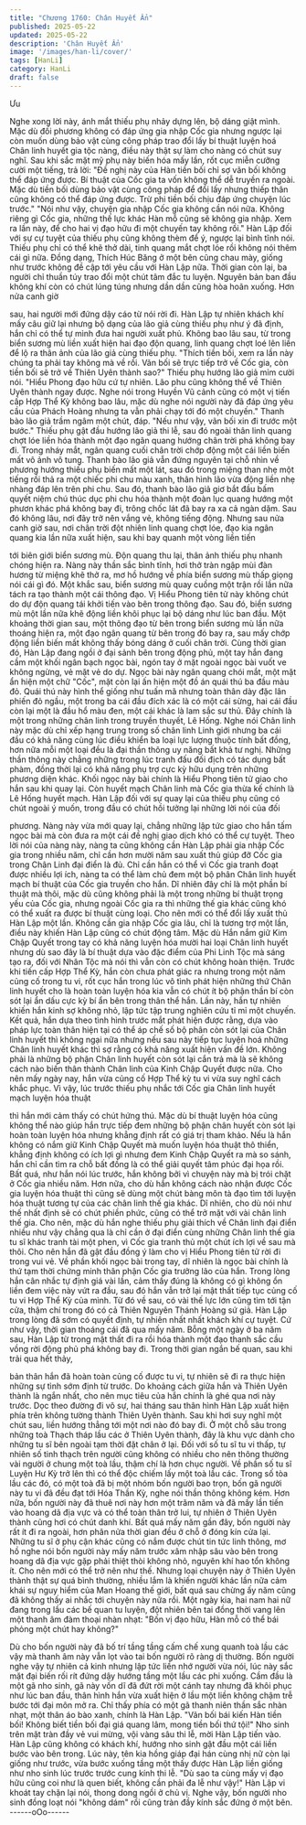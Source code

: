 ```yaml
---
title: "Chương 1760: Chân Huyết Ẩn"
published: 2025-05-22
updated: 2025-05-22
description: 'Chân Huyết Ẩn'
image: '/images/han-li/cover/'
tags: [HanLi]
category: HanLi
draft: false
---
```


Ưu

Nghe xong lời này, ánh mắt thiếu phụ nhảy dựng lên, bộ dáng giật
mình.
Mặc dù đối phương không có đáp ứng gia nhập Cốc gia nhưng
ngược lại còn muốn dùng bảo vật cùng công pháp trao đổi lấy bí
thuật luyện hoá Chân linh huyết gia tộc nàng, điều này thật sự
làm cho nàng có chút suy nghĩ. Sau khi sắc mặt mỹ phụ này biến
hóa mấy lần, rốt cục miễn cưỡng cười một tiếng, trả lời:
"Đề nghị này của Hàn tiền bối chỉ sợ vãn bối không thể đáp ứng
được. Bí thuật của Cốc gia ta vốn không thể dễ truyền ra ngoài.
Mặc dù tiền bối dùng bảo vật cùng công pháp để đổi lấy nhưng
thiếp thân cũng không có thể đáp ứng được. Trừ phi tiền bối chịu
đáp ứng chuyện lúc trước."
"Nói như vậy, chuyện gia nhập Cốc gia không cần nói nữa. Không
riêng gì Cốc gia, những thế lực khác Hàn mỗ cũng sẽ không gia
nhập. Xem ra lần này, để cho hai vị đạo hữu đi một chuyến tay
không rồi."
Hàn Lập đối với sự cự tuyệt của thiếu phụ cũng không thèm để ý,
ngược lại bình tĩnh nói.
Thiếu phụ chỉ có thể khẽ thở dài, tinh quang mắt chợt lóe rồi
không nói thêm cái gì nữa. Đồng dạng, Thích Húc Băng ở một
bên cũng chau mày, giống như trước không đề cập tới yêu cầu
với Hàn Lập nữa.
Thời gian còn lại, ba người chỉ thuần túy trao đổi một chút tâm
đắc tu luyện. Nguyên bản ban đầu không khí còn có chút lúng
túng nhưng dần dần cũng hòa hoãn xuống. Hơn nửa canh giờ

sau, hai người mới đứng dậy cáo từ nói rời đi. Hàn Lập tự nhiên
khách khí mấy câu giữ lại nhưng bộ dạng của lão giả cùng thiếu
phụ như ý đã định, hắn chỉ có thể tự mình đưa hai người xuất
phủ.
Không bao lâu sau, từ trong biển sương mù liền xuất hiện hai đạo
độn quang, linh quang chợt loé lên liền để lộ ra thân ảnh của lão
giả cùng thiếu phụ.
"Thích tiền bối, xem ra lần này chúng ta phải tay không mà về rồi.
Vãn bối sẽ trực tiếp trở về Cốc gia, còn tiền bối sẽ trở về Thiên
Uyên thành sao?"
Thiếu phụ hướng lão giả mỉm cười nói.
"Hiểu Phong đạo hữu cứ tự nhiên. Lão phu cũng không thể về
Thiên Uyên thành ngay được. Nghe nói trong Huyền Vũ cảnh
cũng có một vị tiến cấp Hợp Thể Kỳ không bao lâu, mặc dù nghe
nói người này đã đáp ứng yêu cầu của Phách Hoàng nhưng ta
vẫn phải chạy tới đó một chuyến."
Thanh bào lão giả trầm ngâm một chút, đáp.
"Nếu như vậy, vãn bối xin đi trước một bước."
Thiếu phụ gật đầu hướng lão giả thi lễ, sau đó ngoài thân linh
quang chợt lóe liền hóa thành một đạo ngân quang hướng chân
trời phá không bay đi. Trong nháy mắt, ngân quang cuối chân trời
chớp động một cái liền biến mất vô ảnh vô tung.
Thanh bào lão giả vẫn đứng nguyên tại chỗ nhìn về phương
hướng thiếu phụ biến mất một lát, sau đó trong miệng than nhẹ
một tiếng rồi thả ra một chiếc phi chu màu xanh, thân hình lão
vừa động liền nhẹ nhàng đáp lên trên phi chu. Sau đó, thanh bào
lão giả giơ bắt đầu bấm quyết niệm chú thúc dục phi chu hóa
thành một đoàn lục quang hướng một phươn khác phá không bay
đi, trông chốc lát đã bay ra xa cả ngàn dặm. Sau đó không lâu,
nơi đây trở nên vắng vẻ, không tiếng động. Nhưng sau nửa canh
giờ sau, nơi chân trời đột nhiên linh quang chợt lóe, đạo kia ngân
quang kia lần nữa xuất hiện, sau khi bay quanh một vòng liền tiến

tới biên giới biển sương mù. Độn quang thu lại, thân ảnh thiếu
phụ nhanh chóng hiện ra. Nàng này thần sắc bình tĩnh, hơi thở
tràn ngập mùi đàn hương từ miệng khẽ thở ra, mơ hồ hướng về
phía biển sương mù thấp giọng nói cái gì đó. Một khắc sau, biển
sương mù quay cuồng một trận rồi lần nữa tách ra tạo thành một
cái thông đạo. Vị Hiểu Phong tiên tử này không chút do dự độn
quang tái khởi tiến vào bên trong thông đạo. Sau đó, biển sương
mù một lần nữa khẽ động liền khôi phục lại bộ dáng như lúc ban
đầu.
Một khoảng thời gian sau, một thông đạo từ bên trong biển sương
mù lần nữa thoáng hiện ra, một đạo ngân quang từ bên trong đó
bay ra, sau mấy chớp động liền biến mất không thấy bóng dáng ở
cuối chân trời.
Cùng thời gian đó, Hàn Lập đang ngồi ở đại sảnh bên trong động
phủ, một tay hắn đang cầm một khối ngân bạch ngọc bài, ngón
tay ở mặt ngoài ngọc bài vuốt ve không ngừng, vẻ mặt vẻ do dự.
Ngọc bài này ngân quang chói mắt, một mặt ẩn hiện một chữ
"Cốc", mặt còn lại ấn hiện một đồ án quái thú ba đầu màu đỏ.
Quái thú này hình thể giống như tuấn mã nhưng toàn thân dày
đặc lân phiến đỏ ngầu, một trong ba cái đầu đích xác là có một
cái sừng, hai cái đầu còn lại một là đầu hổ màu đen, một cái khác
là lam sắc sư thủ. Đây chính là một trong những chân linh trong
truyền thuyết, Lê Hống.
Nghe nói Chân linh này mặc dù chỉ xếp hạng trung trong số chân
linh Linh giới nhưng ba cái đầu có khả năng cùng lúc điều khiển
ba loại lực lượng thuộc tính bất đồng, hơn nữa mỗi một loại đều
là đại thần thông uy năng bất khả tư nghị. Những thần thông này
chẳng những trong lúc tranh đấu đối địch có tác dụng bất phàm,
đồng thời lại có khả năng phụ trợ cực kỳ hữu dụng trên những
phương diện khác.
Khối ngọc này bài chính là Hiểu Phong tiên tử giao cho hắn sau
khi quay lại. Còn huyết mạch Chân linh mà Cốc gia thừa kế chính
là Lê Hống huyết mạch.
Hàn Lập đối với sự quay lại của thiếu phụ cũng có chút ngoài ý
muốn, trong đầu có chút hồi tưởng lại những lời nói của đối

phương. Nàng này vừa mới quay lại, chẳng những lập tức giao
cho hắn tấm ngọc bài mà còn đưa ra một cái đề nghị giao dịch
khó có thể cự tuyệt.
Theo lời nói của nàng này, nàng ta cũng không cần Hàn Lập phải
gia nhập Cốc gia trong nhiều năm, chỉ cần hơn mười năm sau
xuất thủ giúp đỡ Cốc gia trong Chân Linh đại điển là đủ. Chỉ cần
hắn có thể vì Cốc gia tranh đoạt được nhiều lợi ích, nàng ta có
thể làm chủ đem một bộ phân Chân linh huyết mạch bí thuật của
Cốc gia truyền cho hắn. Dĩ nhiên đây chỉ là một phần bí thuật mà
thôi, mặc dù cũng không phải là một trong những bí thuật trọng
yếu của Cốc gia, nhưng ngoài Cốc gia ra thì những thế gia khác
cũng khó có thể xuất ra được bí thuật cùng loại. Cho nên mới có
thể đổi lấy xuất thủ Hàn Lập một lần.
Không cần gia nhập Cốc gia lâu, chỉ là tương trợ một lần, điều
này khiến Hàn Lập cũng có chút động tâm. Mặc dù Hắn nắm giữ
Kim Chập Quyết trong tay có khả năng luyện hóa mười hai loại
Chân linh huyết nhưng dù sao đây là bí thuật dựa vào đặc điểm
của Phi Linh Tộc mà sáng tạo ra, đối với Nhân Tộc mà nói thì vẫn
còn có chút không hoàn thiện.
Trước khi tiến cấp Hợp Thể Kỳ, hắn còn chưa phát giác ra nhưng
trong một năm củng cố trong tu vi, rốt cục hắn trong lúc vô tình
phát hiện những thứ Chân linh huyết cho là hoàn toàn luyện hóa
kia vẫn có chút ít bộ phận thần bí còn sót lại ẩn dấu cực kỳ bí ẩn
bên trong thân thể hắn. Lần này, hắn tự nhiên khiến hắn kinh sợ
không nhỏ, lập tức tập trung nghiên cứu tỉ mỉ một chuyến.
Kết quả, hắn dựa theo tình hình trước mắt phát hiện được rằng,
dựa vào pháp lực toàn thân hiện tại có thể áp chế số bộ phân còn
sót lại của Chân linh huyết thì không ngại nữa nhưng nếu sau này
tiếp tục luyện hoá những Chân linh huyết khác thì sợ rằng có khả
năng xuất hiện vấn đề lớn.
Không phải là những bộ phận Chân linh huyết còn sót lại cắn trả
mà là sẽ không cách nào biến thân thành Chân linh của Kinh
Chập Quyết được nữa. Cho nên mấy ngày nay, hắn vừa củng cố
Hợp Thể kỳ tu vi vừa suy nghĩ cách khắc phục. Vì vậy, lúc trước
thiếu phụ nhắc tới Cốc gia Chân linh huyết mạch luyện hóa thuật

thì hắn mới cảm thấy có chút hứng thú.
Mặc dù bí thuật luyện hóa cũng không thể nào giúp hắn trực tiếp
đem những bộ phận chân huyết còn sót lại hoàn toàn luyện hóa
nhưng khẳng định rất có giá trị tham khảo. Nếu là hắn không có
nắm giữ Kinh Chập Quyết mà muốn luyện hóa thuật thô thiển,
khẳng định không có ích lợi gì nhưng đem Kinh Chập Quyết ra
mà so sánh, hắn chỉ cần tìm ra chỗ bất đồng là có thể giải quyết
tâm phúc đại họa rồi.
Bất quá, như hắn nói lúc trước, hắn không bởi vì chuyện này mà
bị trói chặt ở Cốc gia nhiều năm. Hơn nữa, cho dù hắn không
cách nào nhận được Cốc gia luyện hóa thuật thì cũng sẽ dùng
một chút bàng môn tà đạo tìm tới luyện hóa thuật tương tự của
các chân linh thế gia khác. Dĩ nhiên, cho dù nói như thế nhất định
sẽ có chút phiền phức, cũng có thể trở mặt với vài chân linh thế
gia.
Cho nên, mặc dù hắn nghe thiếu phụ giải thích về Chân linh đại
điển nhiều như vậy chẳng qua là chỉ cần ở đại điển cùng những
Chân linh thế gia tu sĩ khác tranh tài một phen, vì Cốc gia tranh
thủ một chút ích lợi về sau mà thôi. Cho nên hắn đã gật đầu đồng
ý làm cho vị Hiểu Phong tiên tử rời đi trong vui vẻ.
Về phần khối ngọc bài trong tay, dĩ nhiên là ngọc bài chính là thứ
tạm thời chứng minh thân phận Cốc gia trưởng lão của hắn.
Trong lòng hắn cân nhắc tự định giá vài lần, cảm thấy đúng là
không có gì không ổn liền đem việc này vứt ra đầu, sau đó hắn
vẫn trở lại mật thất tiếp tục củng cố tu vi Hợp Thể Kỳ của mình.
Từ đó về sau, có vài thế lực lớn cũng tìm tới tận cửa, thậm chí
trong đó có cả Thiên Nguyên Thánh Hoàng sứ giả. Hàn Lập trong
lòng đã sớm có quyết định, tự nhiên nhất nhất khách khí cự tuyệt.
Cứ như vậy, thời gian thoáng cái đã qua mấy năm.
Bỗng một ngày ở ba năm sau, Hàn Lập từ trong mật thất đi ra rồi
hóa thành một đạo thanh sắc cầu vồng rời động phủ phá không
bay đi. Trong thời gian ngắn bế quan, sau khi trải qua hết thảy,

bản thân hắn đã hoàn toàn củng cố được tu vi, tự nhiên sẽ đi ra
thực hiện những sự tình sớm định từ trước.
Do khoảng cách giữa hắn và Thiên Uyên thành là ngắn nhất, cho
nên mục tiêu của hắn chính là ghé qua nơi này trước. Dọc theo
đường đi vô sự, hai tháng sau thân hình Hàn Lập xuất hiện phía
trên không tường thành Thiên Uyên thành. Sau khi hơi suy nghĩ
một chút sau, liền hướng thẳng tới một nơi nào đó bay đi.
Ở một chỗ sâu trong những toà Thạch tháp lầu các ở Thiên Uyên
thành, đây là khu vực dành cho những tu sĩ bên ngoài tạm thời
đặt chân ở lại. Đối với số tu sĩ tu vi thấp, tự nhiên số tinh thạch
trên người cũng không có nhiều cho nên thông thường vài người
ở chung một toà lầu, thậm chí là hơn chục người. Về phần số tu
sĩ Luyện Hư Kỳ trở lên thì có thể độc chiếm lấy một toà lầu các.
Trong số tòa lầu các đó, có một toà đã bị một nhóm bốn người
bao trọn, bốn gã người này tu vi đã đều đạt tới Hóa Thần Kỳ,
nghe nói thần thông không kém. Hơn nữa, bốn người này đã thuê
nơi này hơn một trăm năm và đã mấy lần tiến vào hoang dã địa
vực và có thể toàn thân trở lui, tự nhiên ở Thiên Uyên thành cũng
hơi có chút danh khí.
Bất quá mấy năm gần đây, bốn người này rất ít đi ra ngoài, hơn
phân nửa thời gian đều ở chỗ ở đóng kín cửa lại.
Những tu sĩ ở phụ cận khác cũng có nắm được chút tin tức linh
thông, mơ hồ nghe nói bốn người này mấy năm trước xâm nhập
sâu vào bên trong hoang dã địa vực gặp phải thiệt thòi không
nhỏ, nguyên khí hao tổn không ít. Cho nên mới có thể trở nên
như thế. Nhưng loại chuyện này ở Thiên Uyên thành thật sự quá
bình thường, nhiều lắm là khiến người khác lần nữa cảm khái sự
nguy hiểm của Man Hoang thế giới, bất quá sau chừng ấy năm
cũng đã không thấy ai nhắc tới chuyện này nữa rồi.
Một ngày kia, hai nam hai nữ đang trong lầu các bế quan tu luyện,
đột nhiên bên tai đồng thời vang lên một thanh âm đàm thoại
nhàn nhạt:
"Bốn vị đạo hữu, Hàn mỗ có thể bái phỏng một chút hay không?"

Dù cho bốn người này đã bố trí tầng tầng cấm chế xung quanh
toà lầu các vậy mà thanh âm này vẫn lọt vào tai bốn người rõ
ràng dị thường. Bốn người nghe vậy tự nhiên cả kinh nhưng lập
tức liền nhớ người vừa nói, lúc này sắc mặt đại biến rối rít đứng
dậy hướng tầng một lầu các phi xuống.
Cầm đầu là một gã nho sinh, gã này vốn dĩ đã đứt rời một cánh
tay nhưng đã khôi phục như lúc ban đầu, thân hình hắn vừa xuất
hiện ở lầu một liền không chậm trễ bước tới đại môn mở ra. Chỉ
thấy phía có một gã thanh niên thần sắc nhàn nhạt, một thân áo
bào xanh, chính là Hàn Lập.
"Vãn bối bái kiến Hàn tiền bối! Không biết tiền bối đại giá quang
lâm, mong tiền bối thứ tội!"
Nho sinh trên mặt tràn đầy vẻ vui mừng, vội vàng sâu thi lễ, mời
Hàn Lập tiến vào.
Hàn Lập cũng không có khách khí, hướng nho sinh gật đầu một
cái liền bước vào bên trong.
Lúc này, tên kia hồng giáp đại hán cùng nhị nữ còn lại giống như
trước, vừa bước xuống tầng một thấy được Hàn Lập liền giống
như nho sinh lúc trước trước cung kính thi lễ.
"Dù sao ta cùng mấy vị đạo hữu cũng coi như là quen biết, không
cần phải đa lễ như vậy!"
Hàn Lập vi khoát tay chặn lại nói, thong dong ngồi ở chủ vị.
Nghe vậy, bốn người nho sinh đồng loạt nói "không dám" rồi cũng
tràn đầy kính sắc đứng ở một bên.
------oOo------
